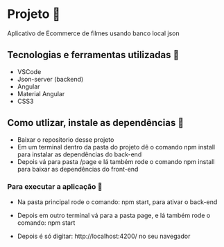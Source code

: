 # Projeto :rocket:
Aplicativo de Ecommerce de filmes usando banco local json

## Tecnologias e ferramentas utilizadas :robot:
- VSCode
- Json-server (backend)
- Angular
- Material Angular
- CSS3

## Como utlizar, instale as dependências :runner:
- Baixar o repositorio desse projeto
- Em um terminal dentro da pasta do projeto dê o comando npm install para instalar as dependências do back-end
- Depois vá para pasta /page e lá também rode o comando npm install para baixar as dependências do front-end

### Para executar a aplicação :runner:
- Na pasta principal rode o comando: npm start, para ativar o back-end

- Depois em outro terminal vá para a pasta page, e lá também rode o comando: npm start

- Depois é só digitar: http://localhost:4200/ no seu navegador

